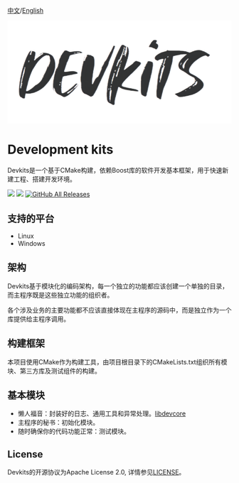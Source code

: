 [中文](./README.md)/[English](./README.en.md)

![logo](docs/images/logo.png)

# Development kits

Devkits是一个基于CMake构建，依赖Boost库的软件开发基本框架，用于快速新建工程、搭建开发环境。

[![](https://img.shields.io/badge/gitee-@stingliang-blue.svg)](https://gitee.com/stingliang)
[![](https://img.shields.io/badge/github-@stingliang-blue.svg)](https://github.com/stingliang)
[![GitHub All Releases](https://img.shields.io/github/downloads/stingliang/devkits/total.svg)](https://github.com/stingliang/devkits)

## 支持的平台

- Linux
- Windows

## 架构

Devkits基于模块化的编码架构，每一个独立的功能都应该创建一个单独的目录，而主程序既是这些独立功能的组织者。

各个涉及业务的主要功能都不应该直接体现在主程序的源码中，而是独立作为一个库提供给主程序调用。

## 构建框架

本项目使用CMake作为构建工具，由项目根目录下的CMakeLists.txt组织所有模块、第三方库及测试组件的构建。

## 基本模块

- 懒人福音：封装好的日志、通用工具和异常处理。[libdevcore](docs/libdevcore/index.md)
- 主程序的秘书：初始化模块。
- 随时确保你的代码功能正常：测试模块。

## License

Devkits的开源协议为Apache License 2.0, 详情参见[LICENSE](LICENSE)。